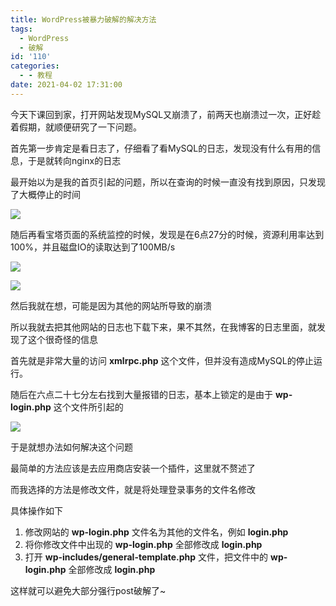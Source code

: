 ```yaml
---
title: WordPress被暴力破解的解决方法
tags:
  - WordPress
  - 破解
id: '110'
categories:
  - - 教程
date: 2021-04-02 17:31:00
---
```


今天下课回到家，打开网站发现MySQL又崩溃了，前两天也崩溃过一次，正好趁着假期，就顺便研究了一下问题。

首先第一步肯定是看日志了，仔细看了看MySQL的日志，发现没有什么有用的信息，于是就转向nginx的日志

最开始以为是我的首页引起的问题，所以在查询的时候一直没有找到原因，只发现了大概停止的时间

[![](/images/2021/04/1-scaled.jpg)](/images/2021/04/1-scaled.jpg)

随后再看宝塔页面的系统监控的时候，发现是在6点27分的时候，资源利用率达到100%，并且磁盘IO的读取达到了100MB/s

[![](/images/2021/04/2.jpg)](/images/2021/04/2.jpg)

[![](/images/2021/04/3.jpg)](/images/2021/04/3.jpg)

然后我就在想，可能是因为其他的网站所导致的崩溃

所以我就去把其他网站的日志也下载下来，果不其然，在我博客的日志里面，就发现了这个很奇怪的信息

首先就是非常大量的访问 **xmlrpc.php** 这个文件，但并没有造成MySQL的停止运行。

随后在六点二十七分左右找到大量报错的日志，基本上锁定的是由于 **wp-login.php** 这个文件所引起的

[![](/images/2021/04/4-scaled.jpg)](/images/2021/04/4-scaled.jpg)

于是就想办法如何解决这个问题

最简单的方法应该是去应用商店安装一个插件，这里就不赘述了

而我选择的方法是修改文件，就是将处理登录事务的文件名修改

具体操作如下

1.  修改网站的 **wp-login.php** 文件名为其他的文件名，例如 **login.php**
2.  将你修改文件中出现的 **wp-login.php** 全部修改成 **login.php**
3.  打开 **wp-includes/general-template.php** 文件，把文件中的 **wp-login.php** 全部修改成 **login.php**

这样就可以避免大部分强行post破解了~